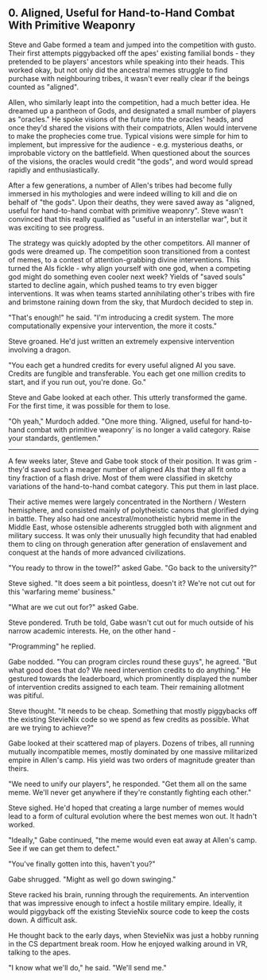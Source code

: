## 0. Aligned, Useful for Hand-to-Hand Combat With Primitive Weaponry

Steve and Gabe formed a team and jumped into the competition with gusto. Their first attempts piggybacked off the apes' existing familial bonds - they pretended to be players' ancestors while speaking into their heads. This worked okay, but not only did the ancestral memes struggle to find purchase with neighbouring tribes, it wasn't ever really clear if the beings counted as "aligned".

Allen, who similarly leapt into the competition, had a much better idea. He dreamed up a pantheon of Gods, and designated a small number of players as "oracles." He spoke visions of the future into the oracles' heads, and once they'd shared the visions with their compatriots, Allen would intervene to make the prophecies come true. Typical visions were simple for him to implement, but impressive for the audience - e.g. mysterious deaths, or improbable victory on the battlefield. When questioned about the sources of the visions, the oracles would credit "the gods", and word would spread rapidly and enthusiastically.

After a few generations, a number of Allen's tribes had become fully immersed in his mythologies and were indeed willing to kill and die on behalf of "the gods". Upon their deaths, they were saved away as "aligned, useful for hand-to-hand combat with primitive weaponry". Steve wasn't convinced that this really qualified as "useful in an interstellar war", but it was exciting to see progress.

The strategy was quickly adopted by the other competitors. All manner of gods were dreamed up. The competition soon transitioned from a contest of memes, to a contest of attention-grabbing divine interventions. This turned the AIs fickle - why align yourself with one god, when a competing god might do something even cooler next week? Yields of "saved souls" started to decline again, which pushed teams to try even bigger interventions. It was when teams started annihilating other's tribes with fire and brimstone raining down from the sky, that Murdoch decided to step in.

"That's enough!" he said. "I'm introducing a credit system. The more computationally expensive your intervention, the more it costs."

Steve groaned. He'd just written an extremely expensive intervention involving a dragon.

"You each get a hundred credits for every useful aligned AI you save. Credits are fungible and transferable. You each get one million credits to start, and if you run out, you're done. Go."

Steve and Gabe looked at each other. This utterly transformed the game. For the first time, it was possible for them to lose.

"Oh yeah," Murdoch added. "One more thing. 'Aligned, useful for hand-to-hand combat with primitive weaponry' is no longer a valid category. Raise your standards, gentlemen."

---

A few weeks later, Steve and Gabe took stock of their position. It was grim - they'd saved such a meager number of aligned AIs that they all fit onto a tiny fraction of a flash drive. Most of them were classified in sketchy variations of the hand-to-hand combat category. This put them in last place.

Their active memes were largely concentrated in the Northern / Western hemisphere, and consisted mainly of polytheistic canons that glorified dying in battle. They also had one ancestral/monotheistic hybrid meme in the Middle East, whose ostensible adherents struggled both with alignment and military success. It was only their unusually high fecundity that had enabled them to cling on through generation after generation of enslavement and conquest at the hands of more advanced civilizations.

"You ready to throw in the towel?" asked Gabe. "Go back to the university?"

Steve sighed. "It does seem a bit pointless, doesn't it? We're not cut out for this 'warfaring meme' business."

"What are we cut out for?" asked Gabe.

Steve pondered. Truth be told, Gabe wasn't cut out for much outside of his narrow academic interests. He, on the other hand -

"Programming" he replied.

Gabe nodded. "You can program circles round these guys", he agreed. "But what good does that do? We need intervention credits to do anything." He gestured towards the leaderboard, which prominently displayed the number of intervention credits assigned to each team. Their remaining allotment was pitiful.

Steve thought. "It needs to be cheap. Something that mostly piggybacks off the existing StevieNix code so we spend as few credits as possible. What are we trying to achieve?"

Gabe looked at their scattered map of players. Dozens of tribes, all running mutually incompatible memes, mostly dominated by one massive militarized empire in Allen's camp. His yield was two orders of magnitude greater than theirs.

"We need to unify our players", he responded. "Get them all on the same meme. We'll never get anywhere if they're constantly fighting each other."

Steve sighed. He'd hoped that creating a large number of memes would lead to a form of cultural evolution where the best memes won out. It hadn't worked.

"Ideally," Gabe continued, "the meme would even eat away at Allen's camp. See if we can get them to defect."

"You've finally gotten into this, haven't you?"

Gabe shrugged. "Might as well go down swinging."

Steve racked his brain, running through the requirements. An intervention that was impressive enough to infect a hostile military empire. Ideally, it would piggyback off the existing StevieNix source code to keep the costs down. A difficult ask.

He thought back to the early days, when StevieNix was just a hobby running in the CS department break room. How he enjoyed walking around in VR, talking to the apes.

"I know what we'll do," he said. "We'll send me."
